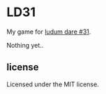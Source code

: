 # LD31

My game for [ludum dare #31](ludumdare.com/compo/).

Nothing yet..


## license
Licensed under the MIT license.
